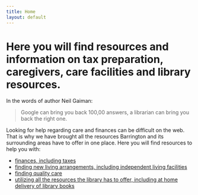 ```yaml
---
title: Home
layout: default
---
```


# Here you will find resources and information on tax preparation, caregivers, care facilities and library resources. #

In the words of author Neil Gaiman:
> Google can bring you back 100,00 answers, a librarian can bring you back the right one.

Looking for help regarding care and finances can be difficult on the web. That is why we have brought all the resources Barrington and its surrounding areas have to offer in one place. Here you will find resources to help you with:
- [finances, including taxes](finances.md)
- [finding new living arrangements, including independent living facilities](https://cgroble.github.io/lis786-cgroble/care/)
- [finding quality care](https://cgroble.github.io/lis786-cgroble/care/)
- [utilizing all the resources the library has to offer, including at home delivery of library books](libraryResources.md)
